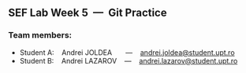 
## SEF Lab Week 5 &nbsp;—&nbsp; Git Practice


### Team members:

- Student A: &nbsp;&nbsp; Andrei JOLDEA &nbsp;&nbsp; &nbsp;&nbsp; — &nbsp;&nbsp; andrei.joldea@student.upt.ro  
- Student B: &nbsp;&nbsp; Andrei LAZAROV &nbsp;&nbsp; — &nbsp;&nbsp; andrei.lazarov@student.upt.ro
